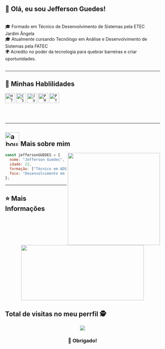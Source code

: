 ## 👋 Olá, eu sou Jefferson Guedes!
</br>

<div>
🎓 Formado em Técnico de Desenvolvimento de Sistemas pela ETEC Jardim Ângela  <br>
🎓 Atualmente cursando Tecnólogo em Análise e Desenvolvimento de Sistemas pela FATEC  <br>
🌍 Acredito no poder da tecnologia para quebrar barreiras e criar oportunidades. <br> 

</div><br>

---

## 🚀 Minhas Hablilidades

<code><img height="32" src="https://img.shields.io/badge/HTML5-E34F26?style=for-the-badge&logo=html5&logoColor=white" alt="HTML"/></code>
<code><img height="32" src="https://img.shields.io/badge/CSS3-1572B6?style=for-the-badge&logo=css3&logoColor=white" alt="CSS"/></code>
<code><img height="32" src="https://img.shields.io/badge/JavaScript-323330?style=for-the-badge&logo=javascript&logoColor=F7DF1E" alt="Javascript"/></code>
<code><img height="32" src="https://img.shields.io/badge/PHP-6441a5?style=for-the-badge&logo=PHP&logoColor=white" alt="PHP"/></code>
<code><img height="32" src="https://img.shields.io/badge/Python-3776AB?style=for-the-badge&logo=python&logoColor=white" alt="PYTHON"/></code>

<br/>
<br/>

---

## <img width="45" alt="about" src="https://raw.github.com/elizarov/elizarov/master/about.png"> Mais sobre mim
<img align="right" width="300" src="https://i.pinimg.com/originals/cd/b8/95/cdb89580457caa7d13c4384a3d1a367c.gif" />

```javascript
const jeffersonGUEDES = {
  nome: "Jefferson Guedes",
  idade: 22,
  formação: ["Técnico em ADS", "Tecnólogo em ADS"],
  foco: "Desenvolvimento em Pyhton"
};
```
---

## ⭐ Mais Informações

<div align="center">

  <img height="180em" width="400em" src="https://github-readme-stats.vercel.app/api/top-langs/?username=JGueedeS&layout=compact&langs_count=7&theme=dracula"/>
</div>
 <p align="center"> 

 ## Total de visitas no meu perrfil :detective: <br>
 <p align="center"> 
   <img alingn="center" src="https://profile-counter.glitch.me/JGueedeS/count.svg" />
 </p>

</p> 

<div>
  <h3 align="center">🤝 Obrigado!</h3></br>
</div>
